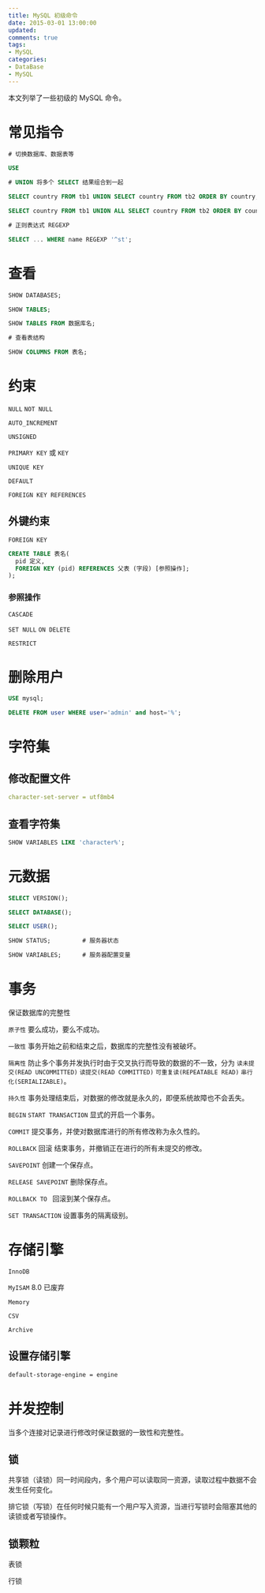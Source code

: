 ```yaml
---
title: MySQL 初级命令
date: 2015-03-01 13:00:00
updated:
comments: true
tags:
- MySQL
categories:
- DataBase
- MySQL
---
```


本文列举了一些初级的 MySQL 命令。

<!--more-->

# 常见指令

```sql
# 切换数据库、数据表等

USE

# UNION 将多个 SELECT 结果组合到一起

SELECT country FROM tb1 UNION SELECT country FROM tb2 ORDER BY country; # 结果没有重复值

SELECT country FROM tb1 UNION ALL SELECT country FROM tb2 ORDER BY country; # 结果有重复值

# 正则表达式 REGEXP

SELECT ... WHERE name REGEXP '^st';
```

# 查看

```sql
SHOW DATABASES;

SHOW TABLES;

SHOW TABLES FROM 数据库名;

# 查看表结构

SHOW COLUMNS FROM 表名;
```

# 约束

`NULL` `NOT NULL`

`AUTO_INCREMENT`

`UNSIGNED`

`PRIMARY KEY` 或 `KEY`

`UNIQUE KEY`

`DEFAULT`

`FOREIGN KEY REFERENCES`

## 外键约束

`FOREIGN KEY`

```sql
CREATE TABLE 表名(
  pid 定义,
  FOREIGN KEY (pid) REFERENCES 父表 (字段) [参照操作];
);
```

### 参照操作

`CASCADE`

`SET NULL` `ON DELETE`

`RESTRICT`

# 删除用户

```sql
USE mysql;

DELETE FROM user WHERE user='admin' and host='%';
```

# 字符集

## 修改配置文件

```yaml
character-set-server = utf8mb4
```

## 查看字符集

```sql
SHOW VARIABLES LIKE 'character%';
```

# 元数据

```sql
SELECT VERSION();

SELECT DATABASE();

SELECT USER();

SHOW STATUS;         # 服务器状态

SHOW VARIABLES;      # 服务器配置变量
```

# 事务

保证数据库的完整性

`原子性` 要么成功，要么不成功。

`一致性` 事务开始之前和结束之后，数据库的完整性没有被破坏。

`隔离性` 防止多个事务并发执行时由于交叉执行而导致的数据的不一致，分为 `读未提交(READ UNCOMMITTED)` `读提交(READ COMMITTED)` `可重复读(REPEATABLE READ)` `串行化(SERIALIZABLE)`。


`持久性` 事务处理结束后，对数据的修改就是永久的，即便系统故障也不会丢失。

`BEGIN` `START TRANSACTION` 显式的开启一个事务。

`COMMIT` 提交事务，并使对数据库进行的所有修改称为永久性的。

`ROLLBACK` 回滚 结束事务，并撤销正在进行的所有未提交的修改。

`SAVEPOINT` 创建一个保存点。

`RELEASE SAVEPOINT` 删除保存点。

`ROLLBACK TO ` 回滚到某个保存点。

`SET TRANSACTION` 设置事务的隔离级别。

# 存储引擎

`InnoDB`

`MyISAM` 8.0 已废弃

`Memory`

`CSV`

`Archive`

## 设置存储引擎

```bash
default-storage-engine = engine
```

# 并发控制

当多个连接对记录进行修改时保证数据的一致性和完整性。

## 锁

共享锁（读锁）同一时间段内，多个用户可以读取同一资源，读取过程中数据不会发生任何变化。

排它锁（写锁）在任何时候只能有一个用户写入资源，当进行写锁时会阻塞其他的读锁或者写锁操作。

## 锁颗粒

表锁

行锁
